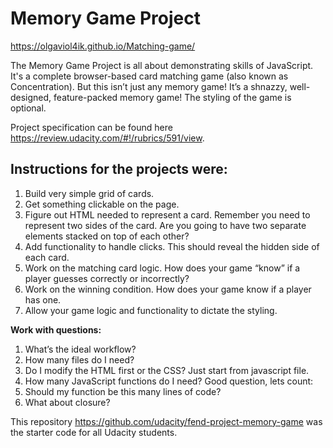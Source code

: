 # Memory Game Project
https://olgaviol4ik.github.io/Matching-game/

The Memory Game Project is all about demonstrating skills of JavaScript. It's a complete browser-based card matching game (also known as Concentration). But this isn’t just any memory game! It’s a shnazzy, well-designed, feature-packed memory game!
The styling of the game is optional.

Project specification can be found here https://review.udacity.com/#!/rubrics/591/view.

## Instructions for the projects were:
1. Build very simple grid of cards.
2. Get something clickable on the page.
3. Figure out HTML needed to represent a card.
    Remember you need to represent two sides of the card. 
    Are you going to have two separate elements stacked on top of each other?
4. Add functionality to handle clicks. This should reveal the hidden side of each card.
5. Work on the matching card logic. How does your game “know” if a player guesses correctly 
or incorrectly?
6. Work on the winning condition. How does your game know if a player has one.
7. Allow your game logic and functionality to dictate the styling.

**Work with questions:**
1. What’s the ideal workflow?
2. How many files do I need?
3. Do I modify the HTML first or the CSS? Just start from javascript file.
4. How many JavaScript functions do I need? Good question, lets count:
5. Should my function be this many lines of code?
6. What about closure?


This repository https://github.com/udacity/fend-project-memory-game was the starter code for all Udacity students.
